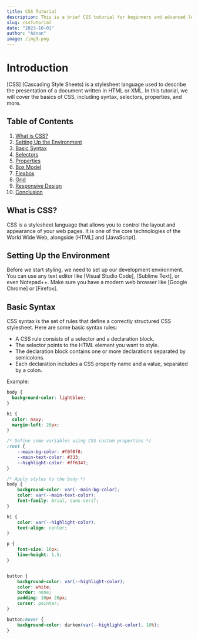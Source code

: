 ```yaml
---
title: CSS Tutorial
description: This is a brief CSS tutorial for beginners and advanced learners.
slug: cssTutorial
date: "2023-10-01"
author: "Adnan"
image: /img3.png
---
```


# Introduction

[CSS] (Cascading Style Sheets) is a stylesheet language used to describe the presentation of a document written in HTML or XML. In this tutorial, we will cover the basics of CSS, including syntax, selectors, properties, and more.

## Table of Contents

1. [What is CSS?](#what-is-css)
2. [Setting Up the Environment](#setting-up-the-environment)
3. [Basic Syntax](#basic-syntax)
4. [Selectors](#selectors)
5. [Properties](#properties)
6. [Box Model](#box-model)
7. [Flexbox](#flexbox)
8. [Grid](#grid)
9. [Responsive Design](#responsive-design)
10. [Conclusion](#conclusion)

## What is CSS?

CSS is a stylesheet language that allows you to control the layout and appearance of your web pages. It is one of the core technologies of the World Wide Web, alongside [HTML] and [JavaScript].

## Setting Up the Environment

Before we start styling, we need to set up our development environment. You can use any text editor like [Visual Studio Code], [Sublime Text], or even Notepad++. Make sure you have a modern web browser like [Google Chrome] or [Firefox].

## Basic Syntax

CSS syntax is the set of rules that define a correctly structured CSS stylesheet. Here are some basic syntax rules:

- A CSS rule consists of a selector and a declaration block.
- The selector points to the HTML element you want to style.
- The declaration block contains one or more declarations separated by semicolons.
- Each declaration includes a CSS property name and a value, separated by a colon.

Example:

```css showLineNumbers
body {
  background-color: lightblue;
}

h1 {
  color: navy;
  margin-left: 20px;
}
```

```css showLineNumbers
/* Define some variables using CSS custom properties */
:root {
    --main-bg-color: #f0f0f0;
    --main-text-color: #333;
    --highlight-color: #ff6347;
}

/* Apply styles to the body */
body {
    background-color: var(--main-bg-color);
    color: var(--main-text-color);
    font-family: Arial, sans-serif;
}

h1 {
    color: var(--highlight-color);
    text-align: center;
}

p {
    font-size: 16px;
    line-height: 1.5;
}


button {
    background-color: var(--highlight-color);
    color: white;
    border: none;
    padding: 10px 20px;
    cursor: pointer;
}

button:hover {
    background-color: darken(var(--highlight-color), 10%);
}

```